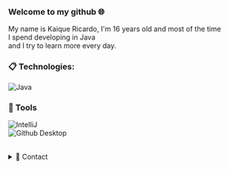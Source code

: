 ### Welcome to my github :globe_with_meridians:	

My name is Kaique Ricardo, I'm 16 years old and most of the time <br>
I spend developing in Java <br>
and I try to learn more every day. 

### :clipboard: Technologies:
   ![Java](https://img.shields.io/badge/Java-007396?style=for-the-badge&logo=java&logoColor=white)
   
### 🚀 Tools

  ![IntelliJ](https://img.shields.io/badge/IntelliJ-000000?style=for-the-badge&logo=intellij-idea&logoColor=blue)   
  ![Github Desktop](https://img.shields.io/badge/GitHub_Desktop-gray?style=for-the-badge&logo=github&logoColor=purple) 

<br/>

<details>
  <summary>💬 Contact</summary>
   </br> <img align="left" alt="Discord" target="_blank" width="20px" src="https://raw.githubusercontent.com/anuraghazra/anuraghazra/master/assets/discord-round.svg"/>
  <string>SrMinister_#0001</string>


[![SrMinister stats](https://github-readme-stats.vercel.app/api?username=SrMinister&layout=compact&theme=tokyonight&hide_title=true&show_icons=true&count_private=true)](https://github.com/Yuhtin/)<!--
**SrMinister/SrMinister** is a ✨ _special_ ✨ repository because its `README.md` (this file) appears on your GitHub profile.

Here are some ideas to get you started:

- 🔭 I’m currently working on ...
- 🌱 I’m currently learning ...
- 👯 I’m looking to collaborate on ...
- 🤔 I’m looking for help with ...
- 💬 Ask me about ...
- 📫 How to reach me: ...
- 😄 Pronouns: ...
- ⚡ Fun fact: ...
-->
